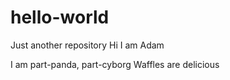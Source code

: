 # hello-world
Just another repository
Hi I am Adam

I am part-panda, part-cyborg
Waffles are delicious
